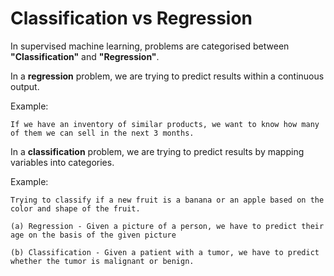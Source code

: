 # Classification vs Regression

In supervised machine learning, problems are categorised between **"Classification"** and **"Regression"**.

In a **regression** problem, we are trying to predict results within a continuous output.

Example:
```
If we have an inventory of similar products, we want to know how many of them we can sell in the next 3 months.
```

In a **classification** problem, we are trying to predict results by mapping variables into categories.

Example:
```
Trying to classify if a new fruit is a banana or an apple based on the color and shape of the fruit.
```

```
(a) Regression - Given a picture of a person, we have to predict their age on the basis of the given picture

(b) Classification - Given a patient with a tumor, we have to predict whether the tumor is malignant or benign.
```
